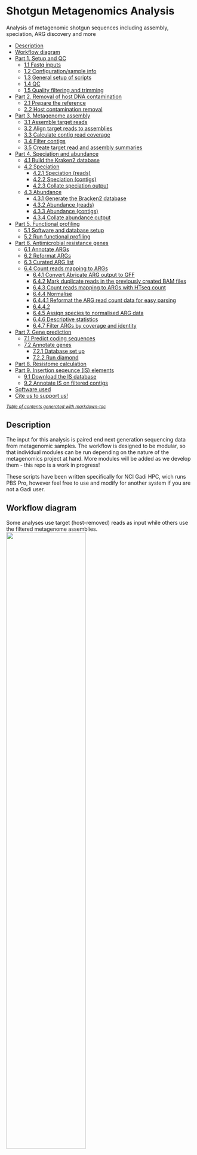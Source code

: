 # Shotgun Metagenomics Analysis
Analysis of metagenomic shotgun sequences including assembly, speciation, ARG discovery and more

  * [Description](#description)
  * [Workflow diagram](#workflow-diagram)
  * [Part 1. Setup and QC](#part-1-setup-and-qc)
    + [1.1 Fastq inputs](#11-fastq-inputs)
    + [1.2 Configuration/sample info](#12-configuration-sample-info)
    + [1.3 General setup of scripts](#13-general-setup-of-scripts)
    + [1.4 QC](#14-qc)
    + [1.5 Quality filtering and trimming](#15-quality-filtering-and-trimming)
  * [Part 2. Removal of host DNA contamination](#part-2-removal-of-host-dna-contamination)
    + [2.1 Prepare the reference](#21-prepare-the-reference)
    + [2.2 Host contamination removal](#22-host-contamination-removal)
  * [Part 3. Metagenome assembly](#part-3-metagenome-assembly)
    + [3.1 Assemble target reads](#31-assemble-target-reads)
    + [3.2 Align target reads to assemblies](#32-align-target-reads-to-assemblies)
    + [3.3 Calculate contig read coverage](#33-calculate-contig-read-coverage)
    + [3.4 Filter contigs](#34-filter-contigs)
    + [3.5 Create target read and assembly summaries](#35-create-target-read-and-assembly-summaries)
  * [Part 4. Speciation and abundance](#part-4-speciation-and-abundance)
    + [4.1 Build the Kraken2 database](#41-build-the-kraken2-database)
    + [4.2 Speciation](#42-speciation)
      - [4.2.1 Speciation (reads)](#421-speciation--reads-)
      - [4.2.2 Speciation (contigs)](#422-speciation--contigs-)
      - [4.2.3 Collate speciation output](#423-collate-speciation-output)
    + [4.3 Abundance](#43-abundance)
      - [4.3.1 Generate the Bracken2 database](#431-generate-the-bracken2-database)
      - [4.3.2 Abundance (reads)](#432-abundance--reads-)
      - [4.3.3 Abundance (contigs)](#433-abundance--contigs-)
      - [4.3.4 Collate abundance output](#434-collate-abundance-output)
  * [Part 5. Functional profiling](#part-5-functional-profiling)
    + [5.1 Software and database setup](#51-software-and-database-setup)
    + [5.2 Run functional profiling](#52-run-functional-profiling)
  * [Part 6. Antimicrobial resistance genes](#part-6-antimicrobial-resistance-genes)
    + [6.1 Annotate ARGs](#61-annotate-args)
    + [6.2 Reformat ARGs](#62-reformat-args)
    + [6.3 Curated ARG list](#63-curated-arg-list)
    + [6.4 Count reads mapping to ARGs](#64-count-reads-mapping-to-args)
      - [6.4.1 Convert Abricate ARG output to GFF](#641-convert-abricate-arg-output-to-gff)
      - [6.4.2 Mark duplicate reads in the previously created BAM files](#642-mark-duplicate-reads-in-the-previously-created-bam-files)
      - [6.4.3 Count reads mapping to ARGs with HTseq count](#643-count-reads-mapping-to-args-with-htseq-count)
      - [6.4.4 Normalise](#644-normalise)
      - [6.4.4.1 Reformat the ARG read count data for easy parsing](#6441-reformat-the-arg-read-count-data-for-easy-parsing)
      - [6.4.4.2](#6442)
      - [6.4.5 Assign species to normalised ARG data](#645-assign-species-to-normalised-arg-data)
      - [6.4.6 Descriptive statistics](#646-descriptive-statistics)
      - [6.4.7 Filter ARGs by coverage and identity](#647-filter-args-by-coverage-and-identity)
  * [Part 7. Gene prediction](#part-7-gene-prediction)
    + [7.1 Predict coding sequences](#71-predict-coding-sequences)
    + [7.2 Annotate genes](#72-annotate-genes)
      - [7.2.1 Database set up](#721-database-set-up)
      - [7.2.2 Run diamond](#722-run-diamond)
  * [Part 8. Resistome calculation](#part-8-resistome-calculation)
  * [Part 9. Insertion seqeunce (IS) elements](#part-9-insertion-seqeunce--is--elements)
    + [9.1 Download the IS database](#91-download-the-is-database)
    + [9.2 Annotate IS on filtered contigs](#92-annotate-is-on-filtered-contigs)
  * [Software used](#software-used)
  * [Cite us to support us!](#cite-us-to-support-us!)

<small><i><a href='http://ecotrust-canada.github.io/markdown-toc/'>Table of contents generated with markdown-toc</a></i></small>


## Description
The input for this analysis is paired end next generation sequencing data from metagenomic samples. The workflow is designed to be modular, so that individual modules can be run depending on the nature of the metagenomics project at hand. More modules will be added as we develop them - this repo is a work in progress!

These scripts have been written specifically for NCI Gadi HPC, wich runs PBS Pro, however feel free to use and modify for another system if you are not a Gadi user.

## Workflow diagram

Some analyses use target (host-removed) reads as input while others use the filtered metagenome assemblies. 
<img src="https://user-images.githubusercontent.com/7400393/173061647-e27f0637-6f4b-4a52-b070-22451ceb6dfa.png" width="65%" height="65%"> 

## Part 1. Setup and QC
Download the repo. You will see directories for `Scripts`, `Fastq`, `Inputs` and `Logs`. You will need to copy or symlink your fastq to `Fastq` and sample configuration file (see below) to `Inputs`. All work scripts are in `Scripts` and all logs (PBS and software logs) are written to `Logs`.
 

### 1.1 Fastq inputs
The scripts assume all fastq files are paired, gzipped, and all in the one directory named 'Fastq'. If your fastq are within a convoluted directory structure (eg per-sample directories) or you would simply like to link them from an alternate location, please use the script `setup_fastq.sh`, or else just copy your fastq files to `workdir/Fastq`.

To use this script, parse the path name of your fastq directory as first argument on the command line, and run the script from the base working directory (<your_path>/Shotgun-Metagenomics-Analysis) which will from here on be referred to as `workdir`. Note that **the scripts used in this workflow look for `f*q.gz` files** (ie fastq.gz or fq.gz) - if yours differ in suffix, the simplest solution is to rename them.

```
bash ./Scripts/setup_fastq.sh </path/to/your/parent/fastq/directory>
```

### 1.2 Configuration/sample info
The only required input configuration file should be named `<cohort>.config`, where `<cohort>` is the name of the current batch of samples you are processing, or some other meaningful name to your project; it will be used to name output files. The config file should be placed inside the `workdir/Inputs` directory, and include the following columns, in this order:

```
1. Sample ID - used to identify the sample, eg if you have 3 lanes of sequencing per sample, each of those 6 fastq files should contain this ID that is in column 1
2. Lab Sample ID - can be the same as column 1, or different if you have reason to change the IDs eg if the seq centre applies an in-house ID. Please make sure IDs are unique within column 1 and unique within column 2
3. Platform - should be Illumina; other sequencing platforms are not tested on this workflow
4. Sequencing centre name
5. Group - eg different time points or treatment groups. If no specific group structure is relevant, can be left blank 
```

Please **ensure your sample IDs are unique within column 1 and unique within column 2**, and do not have spaces in any of the values for the config file.

The number of rows in the config file should be the number of samples plus 1 (for the header, which should start with a `#` character). Ie, even if your samples have multiple input fastq files, you still only need one row per sample, as the script will identify all fastq belonging to each sample based on the ID in column 1. 


### 1.3 General setup of scripts

All scripts will need to be updated to reflect your NCI project code at the `-P <project>` and `-l <storage>` directive. Running the script `setup_scripts.sh` and following the prompts will complete some of the setup for you. 

Note that you will need to manually edit the PBS resource requests for each PBS script depending on the size of your input data; guidelines/example resources will be given at each step to help you do this. As the `sed` commands within this script operate on `.sh` files, this setup script has been intentionally named `.bash`.

Remember to submit all scripts from your `workdir`. 

Run the below command and follow the prompts:

```
bash ./Scripts/setup_scripts.sh
```

For jobs that execute in parallel, there are 3 scripts: one to make the 'inputs' file listing the details of each parallel task, one job execution shell script that is run over each task in parallel, and one PBS launcher script. The process is to submit the make input script, check it to make sure your job details are correct, edit the resources directives depending on the number and size of your parallel tasks, then submit the PBS launcher script with `qsub`. 

The parallel launcher script has been set up to make the workflow efficient and scalable. You can request parts of a node, a whole node, or multiple whole nodes. For example, to run the same task over 40 samples, instead of submitting 40 separate jobs, or running one long job with each sample running in serial (one after the other), we can submit the 40 jobs in parallel with the launcher script. If each sample was to use 12 CPUs, that's 40 x 12 CPUs = 480 CPUs, which is 10 of the 'normal' nodes on Gadi (see [Gadi queue structure](https://opus.nci.org.au/display/Help/Queue+Structure) and [Gadi queue limits](https://opus.nci.org.au/display/Help/Queue+Limits)). If a sample needed 1 hour to run, we could run the entire job in 1 hour walltime, rather than the serial approach which would require 40 hours. To reduce the number of nodes required, we could for example request only 5 nodes, but increase the walltime to 2 hours. This flexibility enables us to take full advtantage of Gadi's resources for larger datasets, while still being applicable to smaller datasets, simply by adjusting the nodes, memory and walltime requested.  

### 1.4 QC

Run fastQC over each fastq file in parallel. Adjust the resources as per your project. To run all files in parallel, set the number of CPUS requested equal to the number of fastq files (remember that Gadi can only request <1 node or multiples of whole nodes,not for example 1.5 nodes). The make input script sorts the fastq files largest to smallest, so if you have a discrepancy in file size, optimal efficiency can be achieved by requesting less CPUs than the total required to run all your fastq in parallel.

FastQC does not multithread on a single file, so CPUs per parallel task is set to 1. Example walltimes on Gadi 'normal' queue:  one 1.8 GB fastq = 4 minutes; one 52 GB fastq file = 69.5 minutes. Allow 4 GB RAM per CPU requested. 

Please note that if you have symlinked fastq files from another project storage area on Gadi, you will need to ensure that project storage space is specified at the `-l storage` directive, otherwise FastQC will return an error "Skipping '<fastq file name>' which didn't exist, or couldn't be read". 

Make the fastqc parallel inputs file by running (from `workdir`):
```
bash ./Scripts/fastqc_make_inputs.sh
```

Edit the resource requests in `fastqc_run_parallel.pbs` according to your number of fastq files and their size. Eg for 30 fastq files, set ncpus=30 and mem=120 (4 GB per CPU on the `normal` queue), then submit:
```
qsub ./Scripts/fastqc_run_parallel.pbs
```

**For all jobs in this workflow, check that the job was successful through multiple measures:**

- Check the expected output exists, in this case fastQC output for each fastq file within the `workdir/FastQC` directory
- Check that the ".o" PBS log file shows an exit status of zero, and that the resources used are in line with expectations
- Check that each sub-task completed with an exit status of zero, by running this command: 
	- `grep "exited with status 0" Logs/fastqc.e | wc -l
	- The number returned should equal the number of parallel tasks run by the job

To ease manual inspection of the fastQC output, running `multiqc` is recommended. This will collate the individual FastQC reports into one report. This can be done on the login node for small sample numbers, or using the below script for larger cohorts. 


For small numbers, run the 3 commands below on the login node. Eg for 30 fastq files of 1 - 3 GB each, the run time is < 30 seconds:

```
module load multiqc/1.9
mkdir -p ./MultiQC
multiqc -o ./MultiQC ./FastQC
```

For larger cohorts, edit the PBS directives, then run:

```
qsub ./Scripts/multiqc.pbs
```

Save a copy of `./MultiQC/multiqc_report.html` to your local disk then open in a web browser to inspect the results. 

### 1.5 Quality filtering and trimming

Will be added at a later date. This is highly dependent on the quality of your data and your individual project needs so will be a guide only. 

## Part 2. Removal of host DNA contamination 

If you have metagenomic data extracted from a host (eg tissue, saliva), you will need a copy of the host reference genome sequence in order to remove any DNA sequences belonging to the host. Even if your wetlab protocol included a host removal step, it is still important to run bioinformatic host removal, as lab-based host removal is rarely perfect.


### 2.1 Prepare the reference
If you ran `setup_scripts.sh` you would have been asked for the full path to your host reference genome. This will add the reference to the `bbmap_prep.pbs` script below. If you did not run `create_project.sh` you will need to manually add the full path to your host reference fasta sequence in the below BBtools scripts.

This step repeat-masks the reference and creates the required BBtools index. If you are unsure whether your genome is already repeat-masked, you can run the script as-is, as there is no problem caused by running bbmask over an already-masked reference.

This workflow requires BBtools (tested with version 37.98). As of writing, **BBtools is not available as a global app on Gadi. Please install locally** and make "module loadable", or else edit the scripts to point directly to your local BBtools installation.

BBtools repeat masking will use all available threads on machine and 85% of available mem by default. 

To run:
```
qsub ./Scripts/bbmap_prep.pbs
```

The BBtools masked reference and index will be created in `./ref`. Don't be alarmed if you observe that the number of contigs/chromosomes in your reference are not represented in the BBmap output file names. For example, the human genome will typically show 7 'chroms'. View the BBmap `info.txt` and `summary.txt` files to see that many contigs are combined together to create fewer contigs of more equal size.  

### 2.2 Host contamination removal

Run host contamination removal over each fastq pair in parallel. 

The below script assumes your R1 fastq files match the following pattern: ` *_R1*.f*q.gz`. Please check, and if this pattern does not apply to your data, please edit the corresponding line within the make inputs script.

Make the remove_host parallel inputs file by running (from `workdir`):
```
bash ./Scripts/remove_host_make_input.sh
```

The number of remove host tasks to run should be equal to the number of fastq pairs that you have (ie, fastq files divided by 2, NOT the total number of samples in the cohort). If this is not the case, please check 1) that the above pattern matches your fastq filenames, or 2) that your fastq files are all within (or symlinked to) ./Fastq, with no fastq files nested within subdirectories.

View the file `Inputs/remove_host.inputs`. It should be a list of file pair prefixes, ie the unique prefix of each fastq pair, without the R1|R2 designation or fastq.gz suffix.

Edit the resource requests in `remove_host_run_parallel.pbs` according to your number of fastq file pairs, data size and host: 

- 12 CPUs and 48 GB RAM per task is the minimum required for mammalian host
- BBmap scales well, so increasing the CPUs per task will decrease walltime efficiently 
- The run script defaults to 24 CPU per sample and 12 hours walltime. Most samples with ~ 6 GB input gzipped fastq will complete in less than 6 hours, but the odd sample will die on walltime. These can be collected and resubmitted with `remove_host_find_failed`. 
- Tasks that fail on walltime should be resubmitted with 48 CPU per sample
- Example: 40 pairs fastq.gz, each file = 2 GB ( 4 GB per fastq pair), mammalian host = 24 CPU per task, total 40 x 24 =  960 CPUs (20 nodes) for 6 hours to run all samples in parallel, or 480 CPUs (10 nodes) at 12 hours walltime. 15 fastq pairs would require 8 nodes (384 CPUs), as 15 x 24 = 360 which is 7.5 nodes, and Gadi requires whole nodes for multi-node jobs. This method of determining walltime and nodes can be applied to all of the steps which use the "run_parallel" method.  

Then submit:
```
qsub ./Scripts/remove_host_run_parallel.pbs
```

Some samples may need additional walltime compared to others of a similar input size. After this job has completed, run the below script to find failed tasks needing to be resubmitted with longer walltime. In future releases, we will include an option to split and parallelise the remove host step, as this is one of the slowest parts of the workflow.

```
bash ./Scripts/remove_host_find_failed_tasks.sh
```
 
Update the resource requests in `remove_host_failed_run_parallel.pbs`, ensuring to increase the NCPUs per parallel task to 48, and double the walltime (or more, depending on your data), then submit with `qsub`.

The output of remove host will be interleaved fastq in `./Target_reads` that has the host-derived DNA removed, leaving only putative microbial reads for downstream analysis. 


After the completion of this step, you can continue directly to steps 3, 4 or 9. Step 9 is straightforward but has a long run time, so skiping ahead to run this step before contonuing with step 3 can help save analysis time. Step 4 can be run on target reads or filtered assemblies (or both). 

## Part 3. Metagenome assembly

### 3.1 Assemble target reads

This analysis takes the target (host-removed) reads and assembles them into contigs with Megahit. Later, contigs are used as input to other parts of the workflow. Not all analyses require contigs (for example Bracken abundance estimation and Humann2 functional profiling take reads as input) so you may omit assembly depending on your particular analytical needs.

The number of parallel tasks is equal to the number of samples. A sample may have multiple pairs of input fastq. The `assemble.sh` script will find all fastq pairs belonging to a sample using the sample ID. So it is critical that your sample IDs are unique within the cohort (see note in  'Configuration/sample info' section above).

Megahit assembler will exit if the specified output directory exists. The script `assemble.sh` uses output directory `./workdir/Assembly/<sample>`. If the script finds this directory already exists, it will assume you are resuming a previously failed run for that sample (eg died on walltime) and apply the `--continue` flag to Megahit. 

Samples with 3-4 GB total target read fastq.gz using 24 CPU should complete in approximately 1.75 hours.

Make inputs file:
```
bash ./Scripts/assemble_make_inputs.sh
```

Adjust resource requests and then submit:
```
qsub ./Scripts/assemble_run_parallel.pbs
```

The output of this analysis will be fasta assemblies for each sample within the `Assembly` directory, eg the assembled contigs for Sample1 will be `./Assembly/Sample1/Sample1.contigs.fa`.

### 3.2 Align target reads to assemblies

Mapping the target reads back to the assembled contigs is a useful way of assessing the read support for each contig. We use this method to filter away contigs with very low mapping support.

The number of parallel tasks is equal to the number of samples. A sample may have multiple pairs of input fastq. The `align_reads_to_contigs.sh` script will find all fastq pairs belonging to a sample using the sample ID. So it is critical that your sample IDs are unique within the cohort (see note in 'Configuration/sample info' section above).

Metadata is added to the BAM from 2 places: 1) Platform and sequencing centre are derived from the config, and 2) flowcell and lane are derived from the fastq read IDs. The method of extracting flowcell and lane assumes standard Illumina read ID format (flowcell in field 3 and lane in field 4 of a colon (:) delimited string. If this is not correct, please update the method of extracting flowcell and lane within part 3 'Align' in `align_reads_to_contigs.sh`.

Make the inputs:
```
bash ./Scripts/align_reads_to_contigs_make_input.sh
```

Adjust the resources depending on the number of parallel tasks and sample size. Example of 3-4 GB target fastq.gz per sample requires 35 minutes on 12 CPU. Submit:
```
qsub ./Scripts/align_reads_to_contigs_run_parallel.pbs
```

Output will be created in `./Align_to_assembly/<sampleDir>`. Each sample should have a merged.nameSorted.bam file, lane-level BAMs for samples with multiple input lanes of fastq, and a final sort.bam file, as well as a BAM index (.bai) and an index statistics (.idxstats) file. Once you are satisfied that the job completed successfully, the intermediate BAMs (BAM file per fastq pair input, merged name-sorted BAM) can be deleted. 

### 3.3 Calculate contig read coverage

This step computes the read coverage metrics across the contigs from the sorted BAM files created in the preceding step.

Running the make_input script will ask the user to input the minimum base and mapping quality scores to use for coverage calculation. Values of 20 for both is a fair start. It is not recommended to use values below 20, however you may wish to use higher values for more stringent filtering. 

The single-threaded coverage calculation takes ~ 2.5 minutes for a 3.5 GB BAM file.

Make the inputs file, entering your chosen quality values when prompted:
```
bash ./Scripts/contig_coverage_make_input.sh
```

Adjust the resources, requesting 1 CPU per sample, then submit:
```
qsub ./Scripts/contig_coverage_run_parallel.pbs
```

The output coverage files will be sent to the `Align_to_assembly` per-sample directories, and will be used to filter away contigs with low mapping support at the next step.

### 3.4 Filter contigs

Contigs with low mapping support are filtered away here. You can customise this filtering step depending on how strict you want your final assembly to be. The included script defaults to a lenient approach to filtering, simply removing contigs where the mean mapping depth/sequence coverage across the contig is less than 1.

The script `./Scripts/filter_contigs.sh` can be customised to filter on any of the following parameters (from SAMtools coverage `man` page): 

| Column | Description                                          |
| ------ | ---------------------------------------------------- |
| 1      | Reference name / chromosome                          |
| 2      | Start position                                       |
| 3      | End position (or sequence length)                    |
| 4      | Number reads aligned to the region (after filtering) |
| 5      | Number of covered bases with depth >= 1              |
| 6      | Proportion of covered bases \[0..1\]                 |
| 7      | Mean depth of coverage                               |
| 8      | Mean baseQ in covered region                         |
| 9      | Mean mapQ of selected reads                          |

The default filter uses the following `awk` syntax to apply the read depth 1 filter:
```
awk '$7>=1' $cov
```

This takes all rows from the file $cov (where each row represents a contig) where the value in column 7 is greater than or equal to 1. To expand the filter to include for example only contigs of length at least 10,000 bp, adjust the `awk` command to this:
```
awk '$7>=1 && $3>=10000' $cov
```

Add as many filters as desired. 

There is no need to make an inputs file for this step, as the inputs made for the contig coverage step above will be used.  

Assemblies of around 300 MB take only 10 seconds to filter, however with large numbers of samples this can add up so running on the login node is not recommended for more than a handful of samples. For a small number of samples of modest assembly fasta size, login node run can be achieved by running the following:

```
module load seqtk/1.3
while read line; do bash Scripts/filter_contigs.sh $line; done < Inputs/contig_coverage.inputs
```

For compute node runs, adjust the resource requests depending on the number of samples and their data size, allowing 1 CPU per sample, then submit:
```
qsub ./Scripts/filter_contigs_run_parallel.pbs
```

The output will be new filtered contig fasta files in the `Assembly` per-sample directories, eg for Sample1,  the output will be `./Assembly/Sample1/Sample1.filteredContigs.fa`.

### 3.5 Create target read and assembly summaries

This analysis summarises the number of raw and target reads, % host contamnination, number of contigs (raw and filtered), contig size and N50 values for each sample into one TSV file. 

There is no need to create an inputs file as the inputs sample list from the assembly step will be used.

Adjust the resources, allowing 1 CPU per sample and ~ 3 minutes per sample for samples with ~ 6 GB input fastq.gz, then submit:
```
qsub ./Scripts/target_reads_and_assembly_summaries_run_parallel.pbs
```

This job will create a temp file `./Assembly/<sample>/<sample>.summary.txt` for each sample that will be deleted at the next step, which collates these into one per-cohort summary TSV, with one sample per row.

Collate the summaries:
```
bash ./Scripts/target_reads_and_assembly_summaries_collate.sh
```
Output will be a TSV file within your base working directory, named `<cohort>_target_reads_and_assembly_summary.txt`.

## Part 4. Speciation and abundance
This analysis determines the species present within each sample, and their abundance. The analysis can be performed on the target read (host removed) data, or on the filtered contigs from Part 3 Assembly, or both. Abundance estimation with Bracken is usually performed on reads, as per the guidelines for that software. Performing speciation on contigs is useful for Part 6. Antimicrobial resistance genes and Part 9. Insertion sequence elements, as it enables us to assign a species to genes/elements detected on the contigs. 

This part requires kraken2 (tested with v.2.0.8-beta), bracken2 (tested with v.2.6.0) and kronatools (tested with v.2.7.1) (as well as BBtools, used earlier). At the time of writing, **kraken2, bracken2, kronatools and BBtools are not global apps on Gadi** so please self-install and make "module loadable" or update the scripts to use your local installation. 

Once kraken2 is installed, edit the kraken2 script `rsync_from_ncbi.pl` updating 'ftp' to 'https' (from  https://github.com/DerrickWood/kraken2/issues/508):

Change this line:
```
if (! ($full_path =~ s#^ftp://${qm_server}${qm_server_path}/##)) {
```
To this:
```
if (! ($full_path =~ s#^https://${qm_server}${qm_server_path}/##)) {
```


### 4.1 Build the Kraken2 database

The included scripts build the 'standard' database, which includes NCBI taxonomic information and all RefSeq complete genomes for bacteria, archaea, virus, as well as human and some known vectors (Univec_core). Given the memory capacity of Gadi, the use of 'MiniKraken' database is not recommended. 

Since the NCBI RefSeq collection is constantly updated, the build date is included in the database name. The database will be created in `./kraken2_standard_db_build_<date>`. Please ensure you have ample disk space (~ 150 GB required at the time of writing). Change the path to specify a different database location if desired. 

The script `kraken2_run_download.sh` launches 2 separate jobs on Gadi's `copyq` to download the required databases. The shortcut kraken2 command to download and build the standard database cannot be used on Gadi, as the walltime limit of 10 hours and CPU limit of 1 CPU is not sufficient to both download and build. By separating the download from the build steps, the build process can make use of multiple threads and thus save time creating the kraken2 database.  

If you would like to use additional/alternate RefSeq databases (eg if your host is non-human) you can add the database name to the space-delimited variable list within the script `kraken2_run_download.sh`, and increase the walltime (as a guide, human RefSeq downloads in ~ 11 minutes and viral in ~ 17 minutes):
```
-v library="archaea viral human UniVec_Core <additional_NCBI_database_name>"  
```

Ensure your `module load kraken2` command works before running the below script: 
```
bash ./Scripts/kraken2_run_download.sh
```

Once all libraries are successfully downloaded, submit the build job:
```
qsub ./Scripts/kraken2_build.pbs
```


### 4.2 Speciation 

This step uses the above database to identify which species each of the target reads ("reads" step) or filtered contigs ("contigs" step) likely belongs to. Because many bacteria contain identical or highly similar sequences, reads cannot always be assigned to the level of species - in such cases, kraken2 assigns the read to the lowest common ancestor of all species that share that sequence.

Kraken2 does multithread, however benchmarking on Gadi revealed the threading was very inefficient (eg E < 10% for 24 CPU per task on normal queue). However, each task requires more RAM than can be provided by a single CPU, so more than 1 CPU per task must be assigned in order to avoid task failures due to insufficient memory. The 'memory mapping' parameter of kraken2 is not recommended here - it uses less memory, however is vastly slower (by AT LEAST 20 times).

For the 'standard' database created in the step above, a minimum of ~ 60 GB is required - this can be achieved with 2 x `hugemem` queue CPUs per sample, 16 x `normal` queue CPUs per sample, or 7 x `normalbw` queue (256 GB nodes) CPUs per sample. The `hugemem` queue yields the optimal CPU efficiency (~87%) however if the other queues have more availability at the time of job submission, setting up for the less utilised queues is preferable. 

Kraken2 is fast - walltimes on the above tested CPU/queue values were < 15 minutes for samples with ~6 GB input target gzipped fastq. 

#### 4.2.1 Speciation (reads)

Target reads have been output as interleaved, for compatibility with humann2 (functional profiling step). Reformat the reads into paired with BBtools for compatibility with kraken2: 

Make inputs (a sample list, sorted by sample input fastq largest to smallest to aid improved parallel efficiency):
```
bash ./Scripts/deinterleave_target_reads_make_input.sh
```

The following script uses BBtools to reformat the interleaved reads to paired and pigz to gzip the output. The reformat step does not multithread but the pigz compression step does, and is the slower part. A sample with 2 pairs of fastq totalling ~ 6 GB takes ~12 minutes and 16 GB RAM on 4 'normal' CPUs and ~ 9 minutes and 18 GB  RAM on 6 CPUs. The output will be sent to `Target_reads_paired`. For samples with multiple lanes of fastq, they retain multiple lanes of fastq (ie, we do not concatenate them). Kraken2 can accept multiple pairs of fastq as input by listing them concurrently. All fastq files containing the ID used in column 1 of the sample config file will be collected into a list as total input for that sample, so if you haven't done so by now, please check that these IDs are unique among the samples and among the fastq file names. 

Ensure that the make input and .sh run script can find your fastq file names by checking the glob patterns.

Edit the resource directives, then submit:
```
qsub ./Scripts/deinterleave_target_reads_run_parallel.pbs
```

Once the job has completed, ensure that your `Target_reads` and `Target_reads_paired` directories are of similar size with `du -hs` command (although the paired files will use slightly less disk), and ensure that the number of fastq files within `Target_reads_paired` is exactly twice the number within `Target_reads`. Any failures will be reported within `./Logs/deinterleave.e`. It can be useful to check the PBS error log with:
```
grep "exited with status 0" Logs/deinterleave.e | wc -l
```

The number reported should equal the number of parallel tasks to the job. This method can be used as one method of checking all parallel jobs from this repo. 

There is no need to make a new inputs file for kraken2, as the same size-sorted list used in the above deinterlave step will be used.  

Edit the script `./Scripts/speciation_reads.sh` to the name of your database created at step 4.1. 


Adjust the resources, noting the RAM and CPU examples described above. Request all of the jobfs for the whole nodes you are using. Then submit:
```
qsub ./Scripts/speciation_reads_run_parallel.pbs
```

Output will be in the `Speciation_reads` directory, with per-sample directories containing Kraken2 output, report, and Krona plot html file that can be viewed interactively in a web browser.  

#### 4.2.2 Speciation (contigs)

The inputs file sorts the samples in order of their assembly size, largest to smallest. This is to increase parallel job efficiency, if the number of consecutively running tasks is less than the total number of tasks. 

```
bash ./Scripts/speciation_contigs_make_input.sh
```

Edit the script `./Scripts/speciation_contigs.sh` to the name of your database created at step 4.1.

Adjust the resources, noting the RAM and CPU notes described above. Kraken2 over the contigs should take similar RAM but less walltime and less jobfs than using reads as input. Then submit:
```
qsub ./Scripts/speciation_contigs_run_parallel.pbs
```

Output will be in the `Speciation_contigs` directory, with per-sample directories containing Kraken2 output, report, and Krona plot html file that can be viewed interactively in a web browser.  


#### 4.2.3 Collate speciation output

Format Kraken2 output into one file for all samples in cohort. 

The below script creates a single TSV file of the Kraken2 output for all samples in the cohort. It collects column 1 ("Percentage of fragments covered by the clade rooted at this taxon") and column 6 (scientific name). Column headings are sample IDs and row headings are scientific names. The sample ID in column 2 of the config is used to name the samples. Collating the Kraken2 output in this way makes downstream customised analysis and interrogation more straightforward. 

The script can collate Kraken2 output from either reads or contigs analysis, by parsing these as arguments on the command line.

Collate Kraken2 'reads' output:

```
perl ./Scripts/collate_speciation.pl reads
```
Output will be a single TSV file `./Speciation_reads/Kraken2_<cohort>_reads_allSamples.txt`.


Collate Kraken2 'contigs' output:

```
perl ./Scripts/collate_speciation.pl contigs
```

Output will be a single TSV file `./Speciation_contigs/Kraken2_<cohort>_contigs_allSamples.txt`.

If the cohort has groups (eg treatment groups or timepoints) and these are specified in column 5 of the sample config file, the below script can be run to additionally create a per-group TSV of the Kraken2 output. Provide the name of the collated output file as the first and only command line argument:

Collate Kraken2 'reads' output into per-group files, replacing \<cohort\> with the name of your cohort:
```
perl ./Scripts/collate_speciation_or_abundance_with_groups.pl ./Speciation_reads/Kraken2_<cohort>_reads_allSamples.txt
```

Collate Kraken2 'contigs' output into per-group files, replacing \<cohort\> with the name of your cohort:

```
perl ./Scripts/collate_speciation_or_abundance_with_groups.pl ./Speciation_contigs/Kraken2_<cohort>_contigs_allSamples.txt
```
The output will be a per-group collated Kraken2 TSV file within the `./Speciation_reads` or `./Speciation_contigs` directory.



### 4.3 Abundance

Abundance estimation generates a profile of the microbiota per patient. Since the number of reads classified to species level is far lower than the total reads, Kraken2 cannot indicate the abundance of species in the sample. Bracken2 probabilistically redistributes reads in the taxonomic tree as classified by Kraken2, so make sure to run Kraken2 step first. 
Bracken2 uses Bayes theorem to redistribute reads that have not been assigned to the level of species by Kraken2. Reads assigned above the level of species are distributed down to species, and reads below the level of species (eg strain level) are distributed up to species. 


#### 4.3.1 Generate the Bracken2 database

Update the script `bracken_db_build.pbs` with the name and path of your Kraken2 database created at step 4.1. 

The following Bracken2 parameters are set by default in the script - please update these to values better suited to your data if required:
```
KMER_LEN=35
READ_LEN=150
```

Ensure your `module load` commands work before running the below script:

```
qsub ./Sripts/bracken_db_build.pbs
```

#### 4.3.2 Abundance (reads)

Compute species abundance estimates using target reads as input with Bracken2. This step is very fast (~ 2 seconds per sample with 'standard' database and ~ 6 GB target fastq.gz) so abundance is computed per sample in series rather than in parallel.

The following Bracken2 parameters are set by default in the script `bracken_est_abundance.pbs` - please update these to values better suited to your data if required. The kmer length and read length values used here should match that used when building the bracken2 database in the previous step. 

```
KMER_LEN=35
READ_LEN=150
CLASSIFICATION_LVL=S 
THRESHOLD=10 
```

Update the script  with the name and path of your Kraken2 database created at step 4.1, ajust the walltime depending on your number of samples, then submit:

```
qsub ./Scripts/bracken_est_abundance.pbs
```


#### 4.3.3 Abundance (contigs)

Note the tool was written to estimate abundance using read data not contig data; however depending on the nature of your research project, estimating the abundance based on assembled contigs may be meaningful. Please interpret such data with caution, as the read length and kmer values may not be appropriate.

There is no separate script for this step, so either copy the script and `sed` the copy, or `sed` the original script to run the analysis on Kraken2 contig data:

```
sed -i 's/reads/contigs/g' ./Scripts/bracken_est_abundance.pbs
qsub ./Scripts/bracken_est_abundance.pbs
```

#### 4.3.4 Collate abundance output

Format Bracken2 output into one file for all samples in cohort.

The below script creates a single TSV file of the Bracken2 output for all samples in the cohort. It collects column 1 (scientific name) and column 7 (fraction total reads). Column headings are sample IDs and row headings are scientific names. The sample ID in column 2 of the config is used to name the samples. Collating the Bracken2 output in this way makes downstream customised analysis and interrogation more straightforward. 

The script can collate Bracken2 output from either reads or contigs analysis, by parsing these as arguments on the command line.

Collate Bracken2 'reads' output:

```
perl ./Scripts/collate_abundance.pl reads
```

Collate Braken2 'contigs' output:

```
perl ./Scripts/collate_abundance.pl contigs
```

The output will be an 'allSamples.txt' file within the `./Abundance_reads` or `./Abundance_contigs` directory. 


If the cohort has groups (eg treatment groups or timepoints) and these are specified in column 5 of the sample config file, the below script can be run to additionally create a per-group TSV of the Bracken2 output. Provide the name of the collated output file as the first and only command line argument:


Collate Bracken2 'reads' output into per-group files, replacing \<cohort\> with the name of your cohort:
```
perl ./Scripts/collate_speciation_or_abundance_with_groups.pl ./Abundance_reads/Bracken2_<cohort>_reads_allSamples.txt
```

Collate Bracken2 'contigs' output into per-group files, replacing \<cohort\> with the name of your cohort:

```
perl ./Scripts/collate_speciation_or_abundance_with_groups.pl ./Abundance_contigs/Bracken2_<cohort>_contigs_allSamples.txt
```
The output will be per-group collated Bracken2 TSV files within the `Abundance_reads` or `Abundance_contigs` directories.

## Part 5. Functional profiling
Profile the presence/absence and abundance of microbial pathways in the metagenomes using HUMAnN 2 and metaphlan2. 

HUManN2 has extremely variable run times that cannot be predicted by eg data size, so samples are run via a loop rather than using parallel mode. Working space utilises `jobfs` (up to 300 GB per ~ 6 GB sample during testing) and copies the key output files to `<workdir>/Functional_profiling` before the job ends. Humann2 does not consider pairing information for paired read data, and accepts only one input file, so interleaved or concatenated paired input is required. For samples with >1 fastq file input, the script will concatenate the temp input data using jobfs.  

Humann2 does have a `resume` flag, however this necessitates that temp files are not written to jobfs, which is wiped upon job completion. If you encounter a sample that dies on walltime very much longer than the other samples, it may be worth resubmitting that sample without utilising jobfs (by editing the script to write to workdir rather than jobfs) so that resume can be utilised for potential further failed runs.


### 5.1 Software and database setup
 
HUMAnN 2 and metaphlan2 are not global apps on Gadi, so please install these and make them 'module load-able'. 

Then [download the Chocophlan and Uniref90 databases](https://github.com/biobakery/humann/tree/2.9#5-download-the-databases) into the `<path>/humann2/<version>` directory.

First, check that your module load commands work:

```
module load metaphlan2/2.7.8 
module load humann2/2.8.2
```

If these commands do not function, check your install and module setup.

Humann2 expects python3 to be within its `bin` directory. Check, and if not present, run the following from within the humann2 `bin` directory:

```
ln -s /apps/python3/3.7.4/bin/python3 python3
```

Run the following commands (update the value of `<path>`), which changes the shebang line from `#!/usr/bin/env python` to `#!/usr/bin/env python3`:

```
for file in <path>/humann2/2.8.2/bin/*; do sed -i '/python/c\#!/usr/bin/env python3' $file; done
for file in <path>/metaphlan2/2.7.8/utils/*; do sed -i '/python/c\#!/usr/bin/env python3' $file; done
```

Run the below to verify that humann2 is working correctly:

```
humann2 -v
```

If these commands do not function, check your install and module setup. 

Finally, check that your databases are in the location expected by `functional_profiling.pbs`: 

```
base=$(which humann2)
uniref=${base/%bin\/humann2/uniref90_diamond}
choco=${base/%bin\/humann2/chocophlan}
du -hs $uniref
du -hs $choco
```

### 5.2 Run functional profiling

Once the modules and databases have been checked and any issues rectified, submit the serial per-sample PBS jobs using the loop script:

``` 
bash ./Scripts/functional_profiling_run_loop.sh
```

Output will be in per-sample directories within `./Functional_profiling`, with humann2 and PBS logs written to `./Logs/humann2`.


## Part 6. Antimicrobial resistance genes

This step annotates putative antimicrobial resistance genes (ARGs) on to the filtered contigs using Abricate tool with the following databases:
* [NCBI AMRFinder Plus](https://www.ncbi.nlm.nih.gov/pmc/articles/PMC6811410)
* [Resfinder](https://www.ncbi.nlm.nih.gov/pubmed/22782487) 
* [Comprehensive Antibiotic Resistance Database (CARD)](https://www.ncbi.nlm.nih.gov/pubmed/27789705)

ARGs are reformatted, reads mapping to the ARGs are counted and normalised, and the final output produced is ARGs with read count and species data formulated as a comprehensive TSV for downstream investigation and bespoke analysis. The final output makes use of a manually curated ARG list (`./workdir/Inputs/curated_ARGs_list.txt`, described in section 6.3 Curated ARG list) which is used to assign all genes with multiple synonyms to one unified gene name. 


### 6.1 Annotate ARGs 
There is no need to create an inputs file as the inputs sample list from the assembly step will be used. Samples with ~ 6 GB input gzipped fastq should complete in less than 20 minutes using 4 CPU per sample. 

You will need to install abricate and make 'module loadable'. Abricate has a number of dependencies so please ensure to bundle them with your abricate load. In addition to the required Perl modules listed at [Abricate github](https://github.com/tseemann/abricate) we also needed to install List::MoreUtils and Exporter::Tiny. Tested with version 0.9.9.

Update the resources in the below script, then submit:

```
qsub ./Scripts/annotate_ARGs_run_parallel.pbs
```

Output will be in per-sample directories within `./workdir/ARGs/Abricate`. Each sample will have a `.tab` file containing genes identified from the NCBI, Resfinder and CARD databases. The following steps will manipulate these raw outputs.

 
### 6.2 Reformat ARGs

This step combines the output of the 3 databases into one file per sample, removing any exact duplicate gene entries, and one file per cohort. This cohort-level file should be used to create a curated gene list at the next step.  

```
bash ./Scripts/reformat_ARGs_remove_dups.sh
```

The output is one additional file in each of the sample directories within `./workdir/ARGs/Abricate`, named `<sample>.ARGs.txt`, as well as a cohort-level file `./workdir/ARGs/Abricate/<cohort>.ARGs.txt` that should be used to curate a gene list (see 6.3).  


### 6.3 Curated ARG list

This is a mandatory input file consisting of at least 4 tab-delimited columns. The mandatory columns are, in order:


| Column | Heading                   | Description                                                            | 
|--------|---------------------------|------------------------------------------------------------------------|
| 1      |  Curated_gene_name        | The name that will be used to describe all gene synonyms for this gene | 
| 2      |  Resistance_Mechanism     | Mechanism of antibiotic resistance                                     | 
| 3      |  Drug_Class               | Class of drugs the gene confers resistance to                          | 
| 4      |  Gene_names_variation     | Gene name variant / synonym for this gene                              |  

Column 4 contains a variant name for the gene listed in column 1. If there are no synonyms, the name of the gene in column 1 is listed. Genes with multiple synonyms can have as many columns as required, starting from column 5. 

A curated list generated from processing 572 samples has been provided with this repository as an example only. Please note that alternate datasets will generate different gene lists, and a manual curation step should be performed using the genes from column 6 of your output from step 6.2 (file `./workdir/ARGs/Abricate/<cohort>.ARGs.txt`).

Obtain a unique list of ARG names from your dataset by running the below, replacing `\<cohort\> wth the name of your cohort:

```
awk 'NR>1 {print $6}' ARGs/Abricate/<cohort>.ARGs.txt | sort | uniq > ARGs/Abricate/<cohort>.ARGs.geneListRaw.txt
```

From this list, you will need to identify genes with multiple synonyms, select one synonym as the gene name to use for the rest of the workflow, enter that selected gene name in column 1 of your curated gene list file, and all the associated synonyms in columns 4 to n. Replace the example file `Inputs/curated_ARGs_list.txt` with your own list.

Please ensure that the column orders match the above described requirement to ensure that all gene synonyms are incorporated. Loss of a column = loss of gene counts!


### 6.4 Count reads mapping to ARGs

Counting the number of reads mapping to the ARGs provides insight into the abundance of ARGs in the microbiome.  

#### 6.4.1 Convert Abricate ARG output to GFF

Convert abricate 'tab' output format to gene feature format (GFF) for compatibility with htseq-count. During the conversion to GFF, the curated ARG list is read, so that the GFF contains only one entry per gene with multiple synonyms per contig location. Ie if a gene is annotated at multiple locations in the assembly, each discrete location will be kept, assigning the chosen gene name to all discrete location entries. If a gene is annotated to one location of the assembly with multiple different gene symbols, only one entry will be kept, using the gene name specified as default in the curated list created during step 6.3. 


```
perl ./Scripts/convert_ARG_to_gff.pl
```

The script will produce a 'WARN' message for genes identified within the input data that are not in the curated gene list file `Inputs/curated_ARGs_list.txt`. If you have intentionally culled some genes from your curated ARGs list, this is to be expected. If not, you should check why there are missed genes.


The output will be per-sample GFF files in `./workdir/ARGs/Curated_GFF`, with only the curated entries as described above present in the GFF files. 


#### 6.4.2 Mark duplicate reads in the previously created BAM files

Mark dulicate reads in the BAM files created during step 3.2, to improve accuracy of ARG read counting. 

For samples with ~ 6 GB input gzipped fastq, a minimum of 2 hugemem CPUs worth of RAM per sample are required for RAM. MarkDuplicates tool is assigned 30 GB RAM per CPU assigned to a task within the `markdups.sh` script, ie this script is written for the hugemem nodes which have 32 GB RAM per CPU. If using on different queue, please update the value of '30' within the `mem` variable assignment.  You can increase the number of CPUs per task to make better use of the memory on the nodes depending on your number of samples, eg if you have 10 samples, use 4 CPU per task rather than 2 as set as the default for the script. This will improve the walltime and RAM efficiency, but not the CPU efficiency, as MarkDuplicates does not multithread. Samples with ~ 6 GB input gzipped fastq using 3 hugemem CPU worth of RAM should complete in under 1 hour. 

There is no need to create an inputs file as the inputs sample list from the assembly step will be used.

Update the resources as discussed above, then submit:

```
qsub ./Scripts/markdups_run_parallel.pbs
```

Output will be a duplicate-marked BAM plus index in the previously created `./workdir/Align_to_assembly` per-sample directories.  


#### 6.4.3 Count reads mapping to ARGs with HTseq count

This step uses HTSeq-count to count reads that map to the putative curared ARG locations. Before running, you will need to install HTSeq-count: 

```
module load python3/3.8.5
pip install numpy --upgrade
pip install 'HTSeq==0.12.4'
```

The above commands will install to a default location in your home. The ARG_read_counts scripts are setup to read from this location. To check that your installation works, run:

```
$HOME/.local/bin/htseq-count --version
```

The counting options applied in `ARG_read_count.sh` are:
```
--stranded no 
--minaqual 20 
--mode union 
--nonunique none 
--secondary-alignments ignore 
--supplementary-alignments score 
```

HTseq-count does not multithread and is fairly slow. Future releases will improve the parallelism here, but for now, allow 3 hours per sample on 1 Broadwell CPU, based on samples with ~ 6 GB input fastq.gz. Update the resources then submit:

```
qsub ./Scripts/ARG_read_count_run_parallel.pbs
```
The output will be per-sample counts files in ./ARGs/ARG_read_counts.


#### 6.4.4 Normalise

#### 6.4.4.1 Reformat the ARG read count data for easy parsing 

This will convert the HTseq-count output into a 3-column text file per sample (ID, gene length, raw count), with the ID field containing the gene name, contig ID, start and end positions concatenated with a colon delimiter. 

It will also check that the ARGs counted matches the number of ARGs in the the input GFF, printing a fatal error if a mismatch is found. 

```
bash ./Scripts/reformat_ARG_read_counts.sh
```

Output files are `./ARGs/ARG_read_counts/<sample>.curated_ARGs.reformat.counts` and are used as input to the normalisation step. 

#### 6.4.4.2

Normalise the ARG read count data with transcript per million (TPM) and reads per kilobase million (RPKM).

```
perl ./Scripts/normalise_ARG_read_counts.pl
```

Output is `./ARGs/ARG_read_counts/<sample>.curated_ARGs.counts.norm` per sample as well as `./ARGs/ARG_read_counts/<cohort>_allSamples.curated_ARGs.counts.norm` containing all samples in cohort. 

If the cohort has groups (eg treatment groups or timepoints) and these are specified in column 5 of the sample config file, the below script can be run to additionally create a per-group output. The per-group output files will have the same output name format as above, but 'allSamples' will be replaced by the group names:

```
perl ./Scripts/collate_normalised_ARG_read_counts_by_groups.pl
```

Output will be a separate normalised counts file for every group, `./ARGs/ARG_read_counts/<cohort>_<group>.curated_ARGs.counts.norm`.

#### 6.4.5 Assign species to normalised ARG data

For every curated ARG, find the contig that that gene resides on and print out new TSV with gene, species, contig, number of reads mapping to that contig as well as normalised count data. 
 
```
perl ./Scripts/reformat_norm_ARG_with_species.pl
```
 
Output will be `./ARGs/Curated_ARGs/<sample>.curated_ARGs.txt` for each sample, and a cohort level file `./ARGs/Curated_ARGs/<cohort>_allSamples.curated_ARGs.txt`.
  
If the cohort has groups (eg treatment groups or timepoints) and these are specified in column 5 of the sample config file, the below script can be run to additionally create a per-group output. Note that 'allSamples' in the cohort-level file name will be replaced by the group name in the output file name:

```
perl ./Scripts/reformat_norm_ARG_with_species_by_groups.pl
```

Output will be a separate TSV file for every group, `./ARGs/Curated_ARGs/<cohort>_<group>.curated_ARGs.txt`.


#### 6.4.6 Descriptive statistics  

Print descriptive statistics (counts and lengths) of curated-ARG-containing contigs. 

```
perl ./Scripts/ARG_contig_length_stats.pl
```
Output is a single file for all samples in cohort, containing the count, mean, standard deviation, min and max lengths for all contigs and for ARG-containing contigs, `./ARGs/Curated_ARGs/<cohort>_allSamples_curated_ARGs_contig_length_stats.txt`. 

#### 6.4.7 Filter ARGs by coverage and identity

For each curarted ARG, filter by >=70% coverage and >=80% identity. To change these thresholds, please edit the variable assignments for `$cover` and `$identity` within the below perl script.


Reports a separate R-compatible dataframe for TPM normalised and raw counts. Column headings are gene names and row headings are sample IDs. 


```
perl ./Scripts/filter_ARGs_by_coverage_and_identity.pl

```
Outputs are `./ARGs/Curated_ARGs/<cohort>_allSamples_curated_ARGs_rawCount_Rdataframe.txt` and `./ARGs/Curated_ARGs/<cohort>_allSamples_curated_ARGs_TPM_Rdataframe.txt`. 

  
If the cohort has groups (eg treatment groups or timepoints) and these are specified in column 5 of the sample config file, the below script can be run to additionally create a per-group output. Note that 'allSamples' in the cohort-level file name will be replaced by the group name in the output file name:

```
perl ./Scripts/filter_ARGs_by_coverage_and_identity_by_groups.pl
```

Output will be a separate R-compatible dataframe for TPM normalised and raw counts per group, also within the `./ARGs/Curated_ARGs` directory. 


## Part 7. Gene prediction

This part is used to predict genes that exist in the filtered contigs assembled with MEGAHIT. Gene prediction is performed with Prodigal and annotation is performed with DIAMOND, by using BLAST of the Prodigal-predicted genes to NCBI's non-redundant (NR) database. This workflow processes multiple sample assemblies in parallel. The outputs of this part are used downstream in this workflow for Resistome calculation (part 8). 

Predicted genes are output as protein sequences and annotation is performed using BLASTP as this was slightly more computationally performant than other configurations tested.

### 7.1 Predict coding sequences

Predict coding sequences within the filtered contigs using Prodigal. By default, protein sequences are generated and `-p meta` is applied. 

There is no need to make a parallel inputs file, as the existing file `./Inputs/<cohort>_samples.list` will be used.

Change the compute resources in `Scripts/prodigal_cds_run_parallel.pbs` to scale with the number of samples you are processing. One sample requires 1 CPU, 4GB memory and ~30 minutes walltime. Then submit:

```
qsub ./Scripts/prodigal_cds_run_parallel.pbs
```

Check that each parallel task completed with exit status zero:

```
grep "exited with status 0" ./Logs/prodigal_cds.e | wc -l
```

Outputs are per-sample protein fasta and GFF files in the `./Prodigal_CDS` directory. 


### 7.2 Annotate genes

Annotate predicted genes using NR protein database and Diamond. The NR protein database is compiled by the NCBI (National Center for Biotechnology Information) as a non-redundant database for BLAST searches. It contains non-identical sequences from GenBank CDS translations, PDB, Swiss-Prot, PIR, and PRF.

#### 7.2.1 Database set up

The steps below only need to be performed once per database. If you already have access to a recent NR database on Gadi, you may skip downloading. If that database has also been formatted with diamond `makedb` you can skip that step also, and proceed to BLASTP, ensuring you specify the correct database location.  

If you need to download, first specify a download location with at least ~1 TB GB free; the database is large (and continually growing) and we require space for a .gz copy, an unzipped copy and a diamond-formatted copy. Update the download location in the below script at the `database_dir` variable, and then submit:

```
qsub ./Scripts/download_nr_database.pbs
```

The download should take around 1 hour using Gadi's copy queue. Check the log file `./Logs/download_NR.o` to confirm that the md5sum for nr.gz matches the source (should read "nr.gz: OK"). Resubmit if the sums do not match. 


Open the script `./Scripts/diamond_makedb.pbs` and update the varaible `database_dir` to the download location specified in the previous script. Then format the NR database for use with diamond by submitting:

```
qsub  ./Scripts/diamond_makedb.pbs
```

This will run `diamond makedb` and output `nr.dmnd` in the location specifed at the `database_dir` variable. 


#### 7.2.2 Run diamond

Use BLASTP to query the putative protein sequences predicted with Prodigal against the NCBI NR database. One top match per coding sequence is reported if it meets the following cut-off criteria:

* 75% identity
* 75% query covery
* 1E-6 Evalue

There is no need to make a parallel inputs file for this step, as the existing file `./Inputs/<cohort>_samples.list` will be used.

Open the script `./Scripts/diamond_taxon.pbs` and update the varaible `database_dir` to the NR database location specified in the previous scripts. If you are using a previously constructed database, please make sure that the script correctly accesses the filepaths for the files `nr.dmnd` and `prot.accession2taxid.FULL.gz`. 


Once you have updated the database path/s in the above script, run:

```
bash ./Scripts/diamond_submit_jobs.sh
```

This script will submit one `diamond_taxon.pbs` job per sample. Due to the highly variable walltimes that cannot be attributed to any feature of the input data, we do not use nci.parallel or openmpi here. Leave compute resources as default.

Outputs are per-sample DIAMOND.tsv files within the directory `./Diamond_NCBI`. Check that all samples have an exit status of 0 in their PBS .o log within the directory `./Logs/Diamond_NCBI`. 


## Part 8. Resistome calculation

This part is to determine the resistome (%) per sample, defined by: 

__Resistome % = Total ARGs/ Total Genes * 100__

Total genes that exist in each sample assembly are first identified in Part 7 Gene prediction. This was done by matching predicted gene sequences to the NCBI NR database and __filtering for high quality matches by including only genes with a hit length of > 25__.

To detemine which of the total genes above are ARGs, we use the output from Part 6 Antimicrobial resistance genes. There is no mechanism to obtain a perfect match - ARGs are determined by matching to a different database collection (NCBI AMRFinder Plus, Resfinder, and CARD, identified with ABRicate) with different annotations to NCBI NR (e.g. gene names are slightly different, different accession IDs are used). Therefore, high quality matches are determined if the:

* Predicted gene start (determined with Prodigal) matches ABRicate start; OR
* Predicted gene end (detemined with Prodigal) matches ABRicate end

There is no need to make an inputs file for this step, as the existing file `./Inputs/<cohort>.config` will be used. If there is timepoint/grouping information specified in column 5 of the sample configuration file, this will be annotated in the output in column 2. If your cohort has no grouping specified, the 'Group' label in column 2 of the output will be 'NA'.

If you have a small number of samples in your cohort (<100), you can run this on the login node. Processing is around 5 seconds per sample:

```
perl ./Scripts/match_ARGs_to_diamond_cds.pl
```

If you have >100 samples in your cohort, this should be run on the compute nodes. Update the walltime depending on your number of samples (as a guide, 550 samples requires ~ 50 minutes):

```
qsub ./Scripts/match_ARGs_to_diamond_cds.pbs
```

Outputs are per-sample TSV files within `./ARGs/Diamond_NCBI_ARGs` and an all-cohort summary file `./ARGs/Diamond_NCBI_ARGs/Allsamples_resistome.txt`.

## Part 9. Insertion seqeunce (IS) elements

This step annotates putative insertion sequence elements on the filtered assemblies using [Prokka annotation tool](https://github.com/tseemann/prokka) and [ISfinder sequence database](https://github.com/thanhleviet/ISfinder-sequences).

### 9.1 Download the IS database

First, download the ISfinder database to your workdir (this is a small database):
```
git clone https://github.com/thanhleviet/ISfinder-sequences.git
```

At the time of writing, Prokka is not a global app on Gadi so please install and test. Run `prokka --depends` then ensure you have all listed dependencies. During testing, we found three required perl modules not globally installed (XML::Simple, BioPerl, Bio::SearchIO::hmmer3 ) so if you are using a self-install Prokka app, ensure to also install these Perl modules and add them to the PERL5LIB path in the '.base' module load file, like below:

```
append-path PERL5LIB <installation_path>/bioperl-live-release-1-7-2/lib:<installation_path>/XML-Simple-2.25/lib:<installation_path>/Bio-SearchIO-hmmer-1.7.3/lib
```

You may also need to manually update the `tbl2asn` file (within prokka's `binaries/linux` directory) , which NCBI has set to expire. See [known issue](https://github.com/tseemann/prokka/issues/139) for discussion and solution (follow the steps described by YePererva).

To ensure the binaries are accessible when loading prokka, you may need to add the `binaries/linux` full path to PATH within the `.base` module file. 

### 9.2 Annotate IS on filtered contigs 

Prokka multithreads but the CPU efficiency is low when all samples are run in a parallel job (7-13% during testing at 12-24 CPU per task). Walltimes can be unpredictably long - up to 11 hours for ~ 6 GB input fastq.gz samples. This is because Prokka was not designed to annotate large metagenomes. To increase overall efficiency, a serial submission loop is utilised rather than the parallel mode.  

Submit all samples with:
 
``` 
bash ./Scripts/IS_annotation_run_loop.sh
```

Output will be Prokka annotation files in per-sample directories within `./Insertion_sequences` with PBS logs written to `./Logs/IS`.

If your jobs finished with an exit status of 2 after failing to run the `tbl2asn` command, this can be safely ignored for the purposes of this pipeline, as the resultant `.gbk` file is not used. If you require a `.gbk` file, try updating the copy of `tbl2asn` within the prokka `binaries/linux` directory. 

The following scripts will annotate the putative IS seqeunces with contig ID and species, filtering for only the passenger or transposase genes from the Prokka GFF file.

Create new per-sample and per-cohort output with contig and species: 

```
perl ./Scripts/collate_IS_annotation_with_species.pl
```

If the cohort has groups (eg treatment groups or timepoints) and these are specified in column 5 of the sample config file, the below script can be run to additionally create a per-group TSV of the IS annotation with species output:

```
perl ./Scripts/collate_IS_annotation_with_species_by_groups.pl
```

Output will be TSV files in `./Insertion_sequences/Filtered_IS_with_species`, per sample, per cohort, and per group if relevant. 




## Software used
* [abricate/0.9.9](https://github.com/tseemann/abricate)
* [bbtools/37.98](https://jgi.doe.gov/data-and-tools/software-tools/bbtools/)
* [bracken/2.6.0](https://github.com/jenniferlu717/Bracken)
* [bwa/0.7.17](https://github.com/lh3/bwa) 
* [diamond/2.0.11](https://github.com/bbuchfink/diamond)
* [fastqc/0.11.7](https://github.com/s-andrews/FastQC)
* [gatk/4.1.5.0](https://github.com/broadinstitute/gatk)
* [humann2/2.8.2](https://github.com/biobakery/humann)
* [kraken2/2.0.8-beta](https://github.com/DerrickWood/kraken2)
* [kronatools/2.7.1](https://github.com/marbl/Krona)
* [megahit/1.2.8](https://github.com/voutcn/megahit)
* [metaphlan2/2.7.8](https://github.com/biobakery/MetaPhlAn2)
* [multiqc/1.9](https://github.com/ewels/MultiQC)
* [nci-parallel/1.0.0a](https://opus.nci.org.au/display/Help/nci-parallel)
* [openmpi/4.1.0](https://github.com/open-mpi)
* [prodigal/2.6.3](https://github.com/hyattpd/Prodigal)
* [prokka/1.14.6](https://github.com/tseemann/prokka)
* [python3](https://github.com/python/cpython)
* [sambamba/0.7.0](https://github.com/biod/sambamba)
* [samtools/1.10](https://github.com/samtools/samtools)
* [seqtk/1.3](https://github.com/lh3/seqtk)




 
 
 
 
 
 
 


## Cite us to support us!

Willet, C.E., Martinez, E., Sukumar, S., Alder, C., Lydecker, H., Wang, F., Chew, T., & Sadsad, R. Shotgun-Metagenomics-Analysis (Version 1.0) [Computer software]. https://doi.org/10.48546/workflowhub.workflow.327.1
>>>>>>> 6a80c0ccaa37868ba8638a9998cc833f406a0e9c
